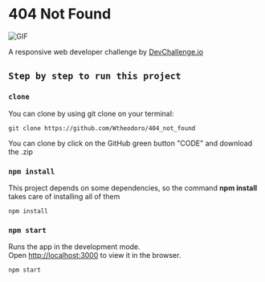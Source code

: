 # 404 Not Found

![GIF](https://github.com/Wtheodoro/404_not_found/blob/main/public/Gif/preview.gif)

A responsive web developer challenge by [DevChallenge.io](https://devchallenges.io/paths/responsive-web-developer)

## `Step by step to run this project`

### `clone`
You can clone by using git clone on your terminal:

    git clone https://github.com/Wtheodoro/404_not_found

You can clone by click on the GitHub green button "CODE" and download the .zip

### `npm install`
This project depends on some dependencies, so the command **npm install** takes care of installing all of them

    npm install


### `npm start`
Runs the app in the development mode.\
Open [http://localhost:3000](http://localhost:3000) to view it in the browser.

    npm start

